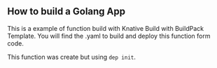 ## How to build a Golang App
This is a example of function build with Knative Build with BuildPack Template. You will find the .yaml to build and deploy this function form code.

This function was create but using `dep init`.